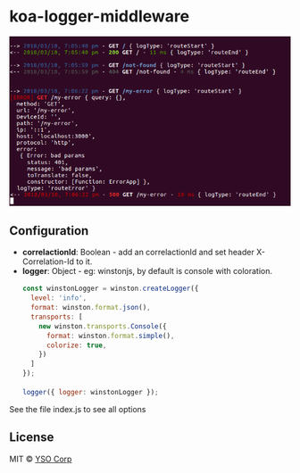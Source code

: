 # koa-logger-middleware

<img src="log.png" alt="Koa logger middleware"/>

## Configuration

* **correlactionId**: Boolean - add an correlactionId and set header X-Correlation-Id to it.
* **logger**: Object - eg: winstonjs, by default is console with coloration.  
    ```js
    const winstonLogger = winston.createLogger({
      level: 'info',
      format: winston.format.json(),
      transports: [
        new winston.transports.Console({
          format: winston.format.simple(),
          colorize: true,
        })
      ]
    });

    logger({ logger: winstonLogger });
    ```
See the file index.js to see all options

## License

  MIT © [YSO Corp](http://ysocorp.com/)
